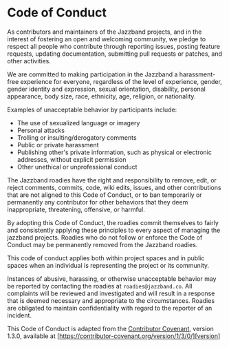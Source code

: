 # Code of Conduct

As contributors and maintainers of the Jazzband projects, and in the interest of
fostering an open and welcoming community, we pledge to respect all people who
contribute through reporting issues, posting feature requests, updating documentation,
submitting pull requests or patches, and other activities.

We are committed to making participation in the Jazzband a harassment-free experience
for everyone, regardless of the level of experience, gender, gender identity and
expression, sexual orientation, disability, personal appearance, body size, race,
ethnicity, age, religion, or nationality.

Examples of unacceptable behavior by participants include:

- The use of sexualized language or imagery
- Personal attacks
- Trolling or insulting/derogatory comments
- Public or private harassment
- Publishing other's private information, such as physical or electronic addresses,
  without explicit permission
- Other unethical or unprofessional conduct

The Jazzband roadies have the right and responsibility to remove, edit, or reject
comments, commits, code, wiki edits, issues, and other contributions that are not
aligned to this Code of Conduct, or to ban temporarily or permanently any contributor
for other behaviors that they deem inappropriate, threatening, offensive, or harmful.

By adopting this Code of Conduct, the roadies commit themselves to fairly and
consistently applying these principles to every aspect of managing the jazzband
projects. Roadies who do not follow or enforce the Code of Conduct may be permanently
removed from the Jazzband roadies.

This code of conduct applies both within project spaces and in public spaces when an
individual is representing the project or its community.

Instances of abusive, harassing, or otherwise unacceptable behavior may be reported by
contacting the roadies at `roadies@jazzband.co`. All complaints will be reviewed and
investigated and will result in a response that is deemed necessary and appropriate to
the circumstances. Roadies are obligated to maintain confidentiality with regard to the
reporter of an incident.

This Code of Conduct is adapted from the [Contributor Covenant][homepage], version
1.3.0, available at [https://contributor-covenant.org/version/1/3/0/][version]

[homepage]: https://contributor-covenant.org
[version]: https://contributor-covenant.org/version/1/3/0/
